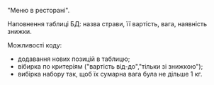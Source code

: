 "Меню в ресторані".

Наповнення таблиці БД: назва страви, її вартість, вага, наявність знижки.

Можливості коду:

- додавання нових позицій в таблицю;
- вібирка по критеріям ("вартість від-до","тільки зі знижкою");
- вибірка набору так, щоб їх сумарна вага була не дільше 1 кг.
